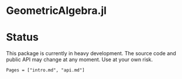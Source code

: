 # GeometricAlgebra.jl

# Status

This package is currently in heavy development. The source code and public API may change at any moment. Use at your own risk.

```@contents
Pages = ["intro.md", "api.md"]
```
